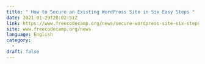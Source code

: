 ```yaml
---
title: " How to Secure an Existing WordPress Site in Six Easy Steps "
date: 2021-01-29T20:02:51Z
link: https://www.freecodecamp.org/news/secure-wordpress-site-six-steps/?utm_medium=RSS&utm_source=news.12bit.vn
site: www.freecodecamp.org/news
language: English
category:
  -   
draft: false
---
```

